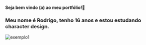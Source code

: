 #### Seja bem vindo (a) ao meu portfólio!👋

### Meu nome é Rodrigo, tenho 16 anos e estou estudando character design.

![exemplo1](https://static.wikia.nocookie.net/liberproeliis/images/8/8e/Sukuna2.png/revision/latest?cb=20230703134400&path-prefix=pt-br)


<!--
**Tylapias/Tylapias** is a ✨ _special_ ✨ repository because its `README.md` (this file) appears on your GitHub profile.

Here are some ideas to get you started:

- 🔭 I’m currently working on ...
- 🌱 I’m currently learning ...
- 👯 I’m looking to collaborate on ...
- 🤔 I’m looking for help with ...
- 💬 Ask me about ...
- 📫 How to reach me: ...
- 😄 Pronouns: ...
- ⚡ Fun fact: ...
-->
